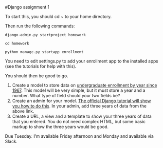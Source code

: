 #Django assignment 1

To start this, you should cd ~ to your home directory. 

Then run the following commands:

```
django-admin.py startproject homework

cd homework

python manage.py startapp enrollment
```

You need to edit settings.py to add your enrollment app to the installed apps (see the tutorials for help with this).

You should then be good to go.

1. Create a model to store data on [undergraduate enrollment by year since 1967](http://irads.unl.edu/dmdocuments/050_fall_enrl_level_history.pdf). This model will be very simple, but it must store a year and a number. What type of field should your two fields be?
2. Create an admin for your model. [The official Django tutorial will show you how to do this](https://docs.djangoproject.com/en/1.10/intro/tutorial02/). In your admin, add three years of data from the above link.
3. Create a URL, a view and a template to show your three years of data that you entered. You do not need complex HTML, but some basic markup to show the three years would be good.

Due Tuesday. I'm available Friday afternoon and Monday and available via Slack. 